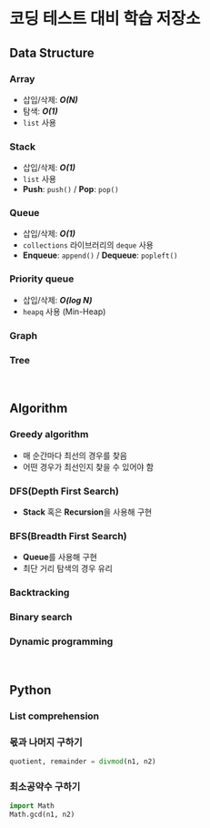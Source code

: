 # 코딩 테스트 대비 학습 저장소

## Data Structure
### Array
- 삽입/삭제: ***O(N)***
- 탐색: ***O(1)***
- `list` 사용
### Stack
- 삽입/삭제: ***O(1)***
- `list` 사용
- **Push**: `push()` / **Pop**: `pop()`
### Queue
- 삽입/삭제: ***O(1)***
- `collections` 라이브러리의 `deque` 사용
- **Enqueue**: `append()` / **Dequeue**: `popleft()`
### Priority queue
- 삽입/삭제: ***O(log N)***
- `heapq` 사용 (Min-Heap)
### Graph
### Tree
<br>

## Algorithm
### Greedy algorithm
- 매 순간마다 최선의 경우를 찾음
- 어떤 경우가 최선인지 찾을 수 있어야 함
### DFS(Depth First Search)
- **Stack** 혹은 **Recursion**을 사용해 구현
### BFS(Breadth First Search)
- **Queue**를 사용해 구현
- 최단 거리 탐색의 경우 유리

### Backtracking

### Binary search

### Dynamic programming
<br>

## Python 
### List comprehension
### 몫과 나머지 구하기
```python
quotient, remainder = divmod(n1, n2)
```
### 최소공약수 구하기
```python
import Math
Math.gcd(n1, n2)
```
